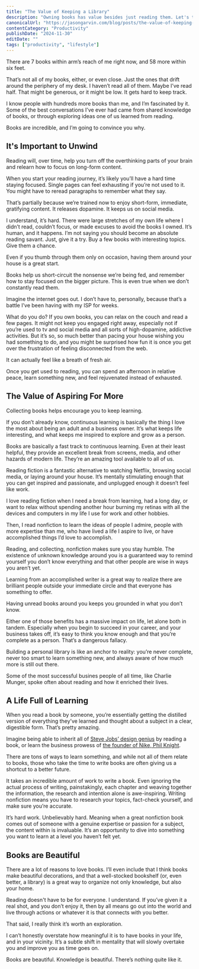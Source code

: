 ```yaml
---
title: "The Value of Keeping a Library"
description: "Owning books has value besides just reading them. Let's talk about the importance of keeping a library around you, even if you don't get to all of it."
canonicalUrl: "https://jasongarvin.com/blog/posts/the-value-of-keeping-a-library"
contentCategory: "Productivity"
publishDate: "2024-11-30"
editDate: ""
tags: ["productivity", "lifestyle"]
---
```


There are 7 books within arm’s reach of me right now, and 58 more within six feet.

That’s not all of my books, either, or even close. Just the ones that drift around the periphery of my desk. I haven’t read all of them. Maybe I’ve read half. That might be generous, or it might be low. It gets hard to keep track.

I know people with hundreds more books than me, and I’m fascinated by it. Some of the best conversations I’ve ever had came from shared knowledge of books, or through exploring ideas one of us learned from reading.

Books are incredible, and I’m going to convince you why.

## It's Important to Unwind

Reading will, over time, help you turn off the overthinking parts of your brain and relearn how to focus on long-form content.

When you start your reading journey, it’s likely you’ll have a hard time staying focused. Single pages can feel exhausting if you’re not used to it. You might have to reread paragraphs to remember what they say.

That’s partially because we’re trained now to enjoy short-form, immediate, gratifying content. It releases dopamine. It keeps us on social media.

I understand, it’s hard. There were large stretches of my own life where I didn’t read, couldn’t focus, or made excuses to avoid the books I owned. It’s human, and it happens. I’m not saying you should become an absolute reading savant. Just, give it a try. Buy a few books with interesting topics. Give them a chance.

Even if you thumb through them only on occasion, having them around your house is a great start.

Books help us short-circuit the nonsense we’re being fed, and remember how to stay focused on the bigger picture. This is even true when we don’t constantly read them.

Imagine the internet goes out. I don’t have to, personally, because that’s a battle I’ve been having with my ISP for weeks.

What do you do? If you own books, you can relax on the couch and read a few pages. It might not keep you engaged right away, especially not if you’re used to tv and social media and all sorts of high-dopamine, addictive activities. But it’s so, so much better than pacing your house wishing you had something to do, and you might be surprised how fun it is once you get over the frustration of feeling disconnected from the web.

It can actually feel like a breath of fresh air.

Once you get used to reading, you can spend an afternoon in relative peace, learn something new, and feel rejuvenated instead of exhausted.

## The Value of Aspiring For More

Collecting books helps encourage you to keep learning.

If you don’t already know, continuous learning is basically the thing I love the most about being an adult and a business owner. It’s what keeps life interesting, and what keeps me inspired to explore and grow as a person.

Books are basically a fast track to continuous learning. Even at their least helpful, they provide an excellent break from screens, media, and other hazards of modern life. They’re an amazing tool available to all of us.

Reading fiction is a fantastic alternative to watching Netflix, browsing social media, or laying around your house. It’s mentally stimulating enough that you can get inspired and passionate, and unplugged enough it doesn’t feel like work.

I love reading fiction when I need a break from learning, had a long day, or want to relax without spending another hour burning my retinas with all the devices and computers in my life I use for work and other hobbies.

Then, I read nonfiction to learn the ideas of people I admire, people with more expertise than me, who have lived a life I aspire to live, or have accomplished things I’d love to accomplish.

Reading, and collecting, nonfiction makes sure you stay humble. The existence of unknown knowledge around you is a guaranteed way to remind yourself you don’t know everything and that other people are wise in ways you aren’t yet.

Learning from an accomplished writer is a great way to realize there are brilliant people outside your immediate circle and that everyone has something to offer.

Having unread books around you keeps you grounded in what you don’t know.

Either one of those benefits has a massive impact on life, let alone both in tandem. Especially when you begin to succeed in your career, and your business takes off, it’s easy to think you know enough and that you’re complete as a person. That’s a dangerous fallacy.

Building a personal library is like an anchor to reality: you’re never complete, never too smart to learn something new, and always aware of how much more is still out there.

Some of the most successful busines people of all time, like Charlie Munger, spoke often about reading and how it enriched their lives.

## A Life Full of Learning

When you read a book by someone, you’re essentially getting the distilled version of everything they’ve learned and thought about a subject in a clear, digestible form. That’s pretty amazing.

Imagine being able to inherit all of [Steve Jobs’ design genius](https://www.goodreads.com/book/show/11084145-steve-jobs) by reading a book, or learn the business prowess of [the founder of Nike, Phil Knight](https://www.goodreads.com/book/show/27220736-shoe-dog).

There are tons of ways to learn something, and while not all of them relate to books, those who take the time to write books are often giving us a shortcut to a better future.

It takes an incredible amount of work to write a book. Even ignoring the actual process of writing, painstakingly, each chapter and weaving together the information, the research and intention alone is awe-inspiring. Writing nonfiction means you have to research your topics, fact-check yourself, and make sure you’re accurate.

It’s hard work. Unbelievably hard. Meaning when a great nonfiction book comes out of someone with a genuine expertise or passion for a subject, the content within is invaluable. It’s an opportunity to dive into something you want to learn at a level you haven’t felt yet.

## Books are Beautiful

There are a lot of reasons to love books. I’ll even include that I think books make beautiful decorations, and that a well-stocked bookshelf (or, even better, a library) is a great way to organize not only knowledge, but also your home.

Reading doesn't have to be for everyone. I understand. If you’ve given it a real shot, and you don’t enjoy it, then by all means go out into the world and live through actions or whatever it is that connects with you better.

That said, I really think it’s worth an exploration.

I can’t honestly overstate how meaningful it is to have books in your life, and in your vicinity. It’s a subtle shift in mentality that will slowly overtake you and improve you as time goes on.

Books are beautiful. Knowledge is beautiful. There’s nothing quite like it.
